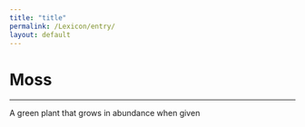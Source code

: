 ```yaml
---
title: "title"
permalink: /Lexicon/entry/
layout: default
---
```

# Moss
---
A green plant that grows in abundance when given 